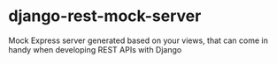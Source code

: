 # django-rest-mock-server
Mock Express server generated based on your views, that can come in handy when developing REST APIs with Django
